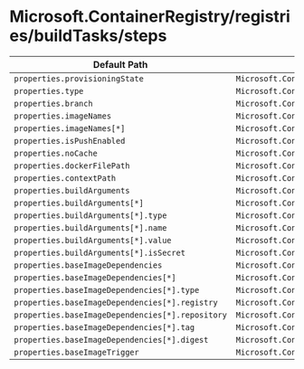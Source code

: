 # Microsoft.ContainerRegistry/registries/buildTasks/steps

| Default Path | Alias |
|---|---|
| `properties.provisioningState` | `Microsoft.ContainerRegistry/registries/buildTasks/steps/provisioningState` |
| `properties.type` | `Microsoft.ContainerRegistry/registries/buildTasks/steps/type` |
| `properties.branch` | `Microsoft.ContainerRegistry/registries/buildTasks/steps/Docker.branch` |
| `properties.imageNames` | `Microsoft.ContainerRegistry/registries/buildTasks/steps/Docker.imageNames` |
| `properties.imageNames[*]` | `Microsoft.ContainerRegistry/registries/buildTasks/steps/Docker.imageNames[*]` |
| `properties.isPushEnabled` | `Microsoft.ContainerRegistry/registries/buildTasks/steps/Docker.isPushEnabled` |
| `properties.noCache` | `Microsoft.ContainerRegistry/registries/buildTasks/steps/Docker.noCache` |
| `properties.dockerFilePath` | `Microsoft.ContainerRegistry/registries/buildTasks/steps/Docker.dockerFilePath` |
| `properties.contextPath` | `Microsoft.ContainerRegistry/registries/buildTasks/steps/Docker.contextPath` |
| `properties.buildArguments` | `Microsoft.ContainerRegistry/registries/buildTasks/steps/Docker.buildArguments` |
| `properties.buildArguments[*]` | `Microsoft.ContainerRegistry/registries/buildTasks/steps/Docker.buildArguments[*]` |
| `properties.buildArguments[*].type` | `Microsoft.ContainerRegistry/registries/buildTasks/steps/Docker.buildArguments[*].type` |
| `properties.buildArguments[*].name` | `Microsoft.ContainerRegistry/registries/buildTasks/steps/Docker.buildArguments[*].name` |
| `properties.buildArguments[*].value` | `Microsoft.ContainerRegistry/registries/buildTasks/steps/Docker.buildArguments[*].value` |
| `properties.buildArguments[*].isSecret` | `Microsoft.ContainerRegistry/registries/buildTasks/steps/Docker.buildArguments[*].isSecret` |
| `properties.baseImageDependencies` | `Microsoft.ContainerRegistry/registries/buildTasks/steps/Docker.baseImageDependencies` |
| `properties.baseImageDependencies[*]` | `Microsoft.ContainerRegistry/registries/buildTasks/steps/Docker.baseImageDependencies[*]` |
| `properties.baseImageDependencies[*].type` | `Microsoft.ContainerRegistry/registries/buildTasks/steps/Docker.baseImageDependencies[*].type` |
| `properties.baseImageDependencies[*].registry` | `Microsoft.ContainerRegistry/registries/buildTasks/steps/Docker.baseImageDependencies[*].registry` |
| `properties.baseImageDependencies[*].repository` | `Microsoft.ContainerRegistry/registries/buildTasks/steps/Docker.baseImageDependencies[*].repository` |
| `properties.baseImageDependencies[*].tag` | `Microsoft.ContainerRegistry/registries/buildTasks/steps/Docker.baseImageDependencies[*].tag` |
| `properties.baseImageDependencies[*].digest` | `Microsoft.ContainerRegistry/registries/buildTasks/steps/Docker.baseImageDependencies[*].digest` |
| `properties.baseImageTrigger` | `Microsoft.ContainerRegistry/registries/buildTasks/steps/Docker.baseImageTrigger` |

